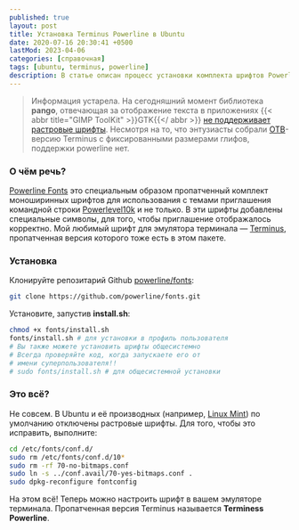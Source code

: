 ```yaml
---
published: true
layout: post
title: Установка Terminus Powerline в Ubuntu
date: 2020-07-16 20:30:41 +0500
lastMod: 2023-04-06
categories: [справочная] 
tags: [ubuntu, terminus, powerline]
description: В статье описан процесс установки комплекта шрифтов Powerline и активации их в Ubuntu Linux и производных ОС.
---
```


> Информация устарела. На сегодняшний момент библиотека **pango**, отвечающая за отображение текста в приложениях {{< abbr title="GIMP ToolKit" >}}GTK{{</ abbr >}} [не поддерживает растровые шрифты][5]. Несмотря на то, что энтузиасты собрали [OTB][6]-версию Terminus с фиксированными размерами глифов, поддержки powerline нет.

### О чём речь? ###

[Powerline Fonts][1] это специальным образом пропатченный комплект моноширинных шрифтов для использования с темами приглашения командной строки [Powerlevel10k][2] и не только. В эти шрифты добавлены специальные символы, для того, чтобы приглашение отображалось корректно. Мой любимый шрифт для эмулятора терминала — [Terminus][4], пропатченная версия которого тоже есть в этом пакете.

### Установка ###

Клонируйте репозитарий Github [powerline/fonts][1]:
```bash
git clone https://github.com/powerline/fonts.git
```
Установите, запустив **install.sh**:
```bash
chmod +x fonts/install.sh
fonts/install.sh # для установки в профиль пользователя
# Вы также можете установить шрифты общесистемно
# Всегда проверяйте код, когда запускаете его от
# имени суперпользователя!!
# sudo fonts/install.sh # для общесистемной установки
```
### Это всё? ###

Не совсем. В Ubuntu и её производных (например, [Linux Mint][3]) по умолчанию отключены растровые шрифты. Для того, чтобы это исправить, выполните:
```bash
cd /etc/fonts/conf.d/
sudo rm /etc/fonts/conf.d/10*  
sudo rm -rf 70-no-bitmaps.conf 
sudo ln -s ../conf.avail/70-yes-bitmaps.conf .
sudo dpkg-reconfigure fontconfig
```
На этом всё! Теперь можно настроить шрифт в вашем эмуляторе терминала. Пропатченная версия Terminus называется **Terminess Powerline**.

[1]: https://github.com/powerline/fonts "Репозитарий на Github"
[2]: https://github.com/romkatv/powerlevel10k "Тема"
[3]: https://www.linuxmint.com/ "Домашняя страница проекта Linux Mint"
[4]: http://terminus-font.sourceforge.net/ "Домашнаяя страница Terminus Font"
[5]: https://blogs.gnome.org/mclasen/2019/05/25/pango-future-directions/ "Отключение поддержки растровых шрифтов"
[6]: https://ru.wikipedia.org/wiki/OpenType#Данные,_включаемые_в_файл_шрифта  "OpenType Bitmap"
